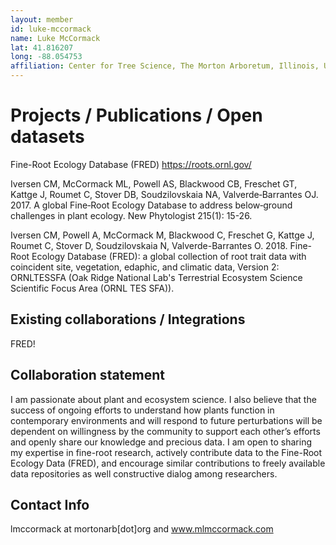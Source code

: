 ```yaml
---
layout: member
id: luke-mccormack
name: Luke McCormack
lat: 41.816207
long: -88.054753
affiliation: Center for Tree Science, The Morton Arboretum, Illinois, USA
---
```


# Projects / Publications / Open datasets

Fine-Root Ecology Database (FRED)
https://roots.ornl.gov/

Iversen CM, McCormack ML, Powell AS, Blackwood CB, Freschet GT, Kattge J, Roumet C, Stover DB, Soudzilovskaia NA, Valverde‐Barrantes OJ. 2017. A global Fine‐Root Ecology Database to address below‐ground challenges in plant ecology. New Phytologist 215(1): 15-26.

Iversen CM, Powell A, McCormack M, Blackwood C, Freschet G, Kattge J, Roumet C, Stover D, Soudzilovskaia N, Valverde-Barrantes O. 2018.  Fine-Root Ecology Database (FRED): a global collection of root trait data with coincident site, vegetation, edaphic, and climatic data, Version 2: ORNLTESSFA (Oak Ridge National Lab's Terrestrial Ecosystem Science Scientific Focus Area (ORNL TES SFA)).

## Existing collaborations / Integrations

FRED!

## Collaboration statement

I am passionate about plant and ecosystem science. I also believe that the success of ongoing efforts to understand how plants function in contemporary environments and will respond to future perturbations will be dependent on willingness by the community to support each other’s efforts and openly share our knowledge and precious data. I am open to sharing my expertise in fine-root research, actively contribute data to the Fine-Root Ecology Data (FRED), and encourage similar contributions to freely available data repositories as well constructive dialog among researchers.

## Contact Info

lmccormack at mortonarb[dot]org and www.mlmccormack.com
